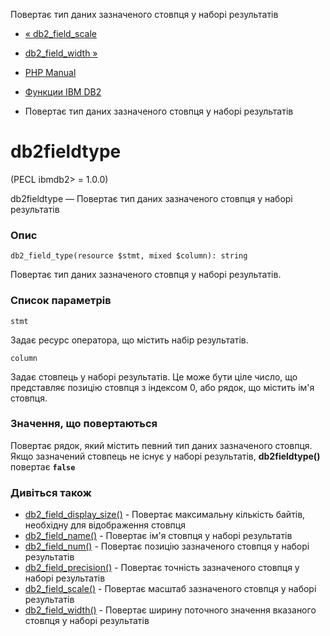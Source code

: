 Повертає тип даних зазначеного стовпця у наборі результатів

-   [« db2\_field\_scale](function.db2-field-scale.html)
    
-   [db2\_field\_width »](function.db2-field-width.html)
    
-   [PHP Manual](index.html)
    
-   [Функции IBM DB2](ref.ibm-db2.html)
    
-   Повертає тип даних зазначеного стовпця у наборі результатів
    

# db2fieldtype

(PECL ibmdb2> = 1.0.0)

db2fieldtype — Повертає тип даних зазначеного стовпця у наборі результатів

### Опис

```methodsynopsis
db2_field_type(resource $stmt, mixed $column): string
```

Повертає тип даних зазначеного стовпця у наборі результатів.

### Список параметрів

`stmt`

Задає ресурс оператора, що містить набір результатів.

`column`

Задає стовпець у наборі результатів. Це може бути ціле число, що представляє позицію стовпця з індексом 0, або рядок, що містить ім'я стовпця.

### Значення, що повертаються

Повертає рядок, який містить певний тип даних зазначеного стовпця. Якщо зазначений стовпець не існує у наборі результатів, **db2fieldtype()** повертає **`false`**

### Дивіться також

-   [db2\_field\_display\_size()](function.db2-field-display-size.html) - Повертає максимальну кількість байтів, необхідну для відображення стовпця
-   [db2\_field\_name()](function.db2-field-name.html) - Повертає ім'я стовпця у наборі результатів
-   [db2\_field\_num()](function.db2-field-num.html) - Повертає позицію зазначеного стовпця у наборі результатів
-   [db2\_field\_precision()](function.db2-field-precision.html) - Повертає точність зазначеного стовпця у наборі результатів
-   [db2\_field\_scale()](function.db2-field-scale.html) - Повертає масштаб зазначеного стовпця у наборі результатів
-   [db2\_field\_width()](function.db2-field-width.html) - Повертає ширину поточного значення вказаного стовпця у наборі результатів